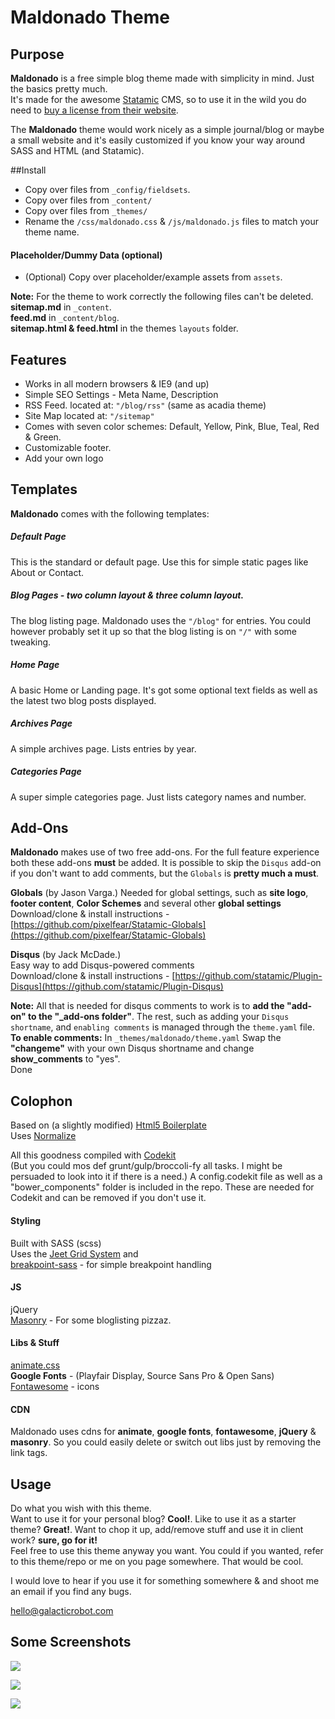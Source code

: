 # Maldonado Theme

## Purpose
**Maldonado** is a free simple blog theme made with simplicity in mind. Just the basics pretty much.  
It's made for the awesome [Statamic](http://statamic.com/) CMS, so to use it in the wild you do need to [buy a license from their website](https://store.statamic.com/).

The **Maldonado** theme would work nicely as a simple journal/blog or maybe a small website and it's easily customized if you know your way around SASS and HTML (and Statamic).

##Install

- Copy over files from `_config/fieldsets`.
- Copy over files from `_content/`
- Copy over files from `_themes/`
- Rename the `/css/maldonado.css` & `/js/maldonado.js` files to match your theme name.  

#### Placeholder/Dummy Data (optional)

- (Optional) Copy over placeholder/example assets from `assets`.

**Note:** For the theme to work correctly the following files can't be deleted. 
**sitemap.md** in `_content`.  
**feed.md** in `_content/blog`.  
**sitemap.html & feed.html** in the themes `layouts` folder.

## Features

- Works in all modern browsers & IE9 (and up)
- Simple SEO Settings - Meta Name, Description
- RSS Feed. located at: `"/blog/rss"` (same as acadia theme)
- Site Map  located at: `"/sitemap"`
- Comes with seven color schemes: Default, Yellow, Pink, Blue, Teal, Red & Green.
- Customizable footer.
- Add your own logo

## Templates
**Maldonado** comes with the following templates:

##### Default Page
This is the standard or default page. Use this for simple static pages like About or Contact.

##### Blog Pages - two column layout & three column layout.
The blog listing page. Maldonado uses the `"/blog"` for entries. You could however probably set it up so that the blog listing is on `"/"` with some tweaking.

##### Home Page  
A basic Home or Landing page. It's got some optional text fields as well as the latest two blog posts displayed.

#####  Archives Page  
A simple archives page. Lists entries by year.

#####  Categories Page  
A super simple categories page. Just lists category names and number.


## Add-Ons

**Maldonado** makes use of two free add-ons. For the full feature experience both these add-ons **must** be added.
It is possible to skip the `Disqus` add-on if you don't want to add comments, but the `Globals` is **pretty much a must**.

**Globals** (by Jason Varga.)
Needed for global settings, such as **site logo**, **footer content**, **Color Schemes** and several other **global settings**  
Download/clone & install instructions - [https://github.com/pixelfear/Statamic-Globals](https://github.com/pixelfear/Statamic-Globals)

**Disqus** (by Jack McDade.)  
Easy way to add Disqus-powered comments  
Download/clone & install instructions - [https://github.com/statamic/Plugin-Disqus](https://github.com/statamic/Plugin-Disqus)

**Note:** All that is needed for disqus comments to work is to **add the "add-on" to the "_add-ons folder"**.
The rest, such as adding your `Disqus shortname`, and `enabling comments` is managed through the `theme.yaml` file.  
**To enable comments:** In `_themes/maldonado/theme.yaml` Swap the **"changeme"** with your own Disqus shortname and change **show_comments** to "yes".  
Done

## Colophon

Based on (a slightly modified) [Html5 Boilerplate](https://html5boilerplate.com/)  
Uses [Normalize](https://necolas.github.io/normalize.css/)

All this goodness compiled with [Codekit](https://incident57.com/codekit/)  
(But you could mos def grunt/gulp/broccoli-fy all tasks. I might be persuaded to look into it if there is a need.)
A config.codekit file as well as a "bower_components" folder is included in the repo. These are needed for Codekit and can be removed if you don't use it.

#### Styling
Built with SASS (scss)  
Uses the [Jeet Grid System](http://jeet.gs/) and  
[breakpoint-sass](http://breakpoint-sass.com/) - for simple breakpoint handling

#### JS
jQuery  
[Masonry](https://github.com/desandro/masonry) - For some bloglisting pizzaz.

#### Libs & Stuff
[animate.css](https://daneden.github.io/animate.css/)  
**Google Fonts** - (Playfair Display, Source Sans Pro & Open Sans)  
[Fontawesome](http://fortawesome.github.io/Font-Awesome/) - icons

#### CDN

Maldonado uses cdns for **animate**, **google fonts**, **fontawesome**, **jQuery** & **masonry**.
So you could easily delete or switch out libs just by removing the link tags.

## Usage

Do what you wish with this theme.  
Want to use it for your personal blog? **Cool!**. Like to use it as a starter theme? **Great!**. Want to chop it up, add/remove stuff and use it in client work? **sure, go for it!**  
Feel free to use this theme anyway you want.
You could if you wanted, refer to this theme/repo or me on you page somewhere. That would be cool.

I would love to hear if you use it for something somewhere & and shoot me an email if you find any bugs.

[hello@galacticrobot.com](hello@galacticrobot.com)

## Some Screenshots

[![](/assets/home.jpg)](Home)

[![](/assets/post.jpg)](Post)

[![](/assets/archives.jpg)](Archives)
